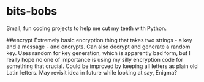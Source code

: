 # bits-bobs
Small, fun coding projects to help me cut my teeth with Python.

##encrypt
Extremely basic encryption thing that takes two strings - a key and a message - and encrypts. Can also decrypt and generate a random key. Uses random for key generation, which is apparently bad form, but I really hope no one of importance is using my silly encryption code for something that crucial. Could be improved by keeping all letters as plain old Latin letters. May revisit idea in future while looking at say, Enigma? 
